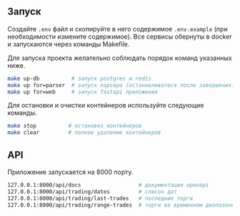 ## Запуск

Создайте `.env` файл и скопируйте в него содержимое `.env.example` (при необходимости измените содержимое).
Все сервисы обернуты в docker и запускаются через команды Makefile.

Для запуска проекта желательно соблюдать порядок команд указанных ниже.

```bash
make up-db          # запуск postgres и redis
make up for=parser  # запуск парсера (останавливатеся после завершения)
make up for=web     # запуск fastapi приложения
```

Для остановки и очистки контейнеров используйте следующие команды.

```bash
make stop          # остановка контейнеров
make clear         # полное удаление контейнеров
```

## API

Приложение запускается на 8000 порту.

```bash
127.0.0.1:8000/api/docs                  # документация openapi
127.0.0.1:8000/api/trading/dates         # список дат
127.0.0.1:8000/api/trading/last-trades   # последние торги
127.0.0.1:8000/api/trading/range-trades  # торги во временном диапазоне
```
